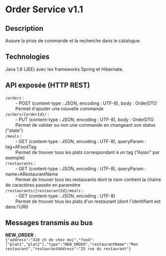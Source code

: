 # Order Service v1.1

## Description

Assure la prise de commande et la recherche dans le catalogue.

## Technologies

Java 1.8 (JEE) avec les frameworks Spring et Hibernate.

## API exposée (HTTP REST)

`/orders` :  
&nbsp;&nbsp;&nbsp;&nbsp;&nbsp;&nbsp;&nbsp;&nbsp;- POST (content-type : JSON, encoding : UTF-8), body : OrderDTO  
&nbsp;&nbsp;&nbsp;&nbsp;&nbsp;&nbsp;&nbsp;&nbsp;Permet d'ajouter une nouvelle commande  
`/orders/{orderId}/` :  
&nbsp;&nbsp;&nbsp;&nbsp;&nbsp;&nbsp;&nbsp;&nbsp;- PUT (content-type : JSON, encoding : UTF-8), body : OrderDTO  
&nbsp;&nbsp;&nbsp;&nbsp;&nbsp;&nbsp;&nbsp;&nbsp;Permet de valider ou non une commande en changeant son status ("state")  
`/meals` :  
&nbsp;&nbsp;&nbsp;&nbsp;&nbsp;&nbsp;&nbsp;&nbsp;- GET (content-type : JSON, encoding : UTF-8), queryParam : tag=AFoodTag  
&nbsp;&nbsp;&nbsp;&nbsp;&nbsp;&nbsp;&nbsp;&nbsp;Permet de trouver tous les plats correspondant à un tag ("Asian" par exemple)  
`/restaurants` :  
&nbsp;&nbsp;&nbsp;&nbsp;&nbsp;&nbsp;&nbsp;&nbsp;- GET (content-type : JSON, encoding : UTF-8), queryParam : name=ARestaurantName  
&nbsp;&nbsp;&nbsp;&nbsp;&nbsp;&nbsp;&nbsp;&nbsp;Permet de trouver tous les restaurants dont le nom contient la chaine de caractères passée en paramètre  
`/restaurants/{restaurantId}/meals` :  
&nbsp;&nbsp;&nbsp;&nbsp;&nbsp;&nbsp;&nbsp;&nbsp;- GET (content-type : JSON, encoding : UTF-8)  
&nbsp;&nbsp;&nbsp;&nbsp;&nbsp;&nbsp;&nbsp;&nbsp;Permet de trouver tous les plats d'un restaurant (dont l'identifiant est dans l'URI)

## Messages transmis au bus

**NEW_ORDER** :  
`{"address":"410 ch de chez moi","food":["plat1","plat2"],"type":"NEW_ORDER","restaurantName":"Mon restaurant","restaurantAddress":"25 rue du restaurant"}`